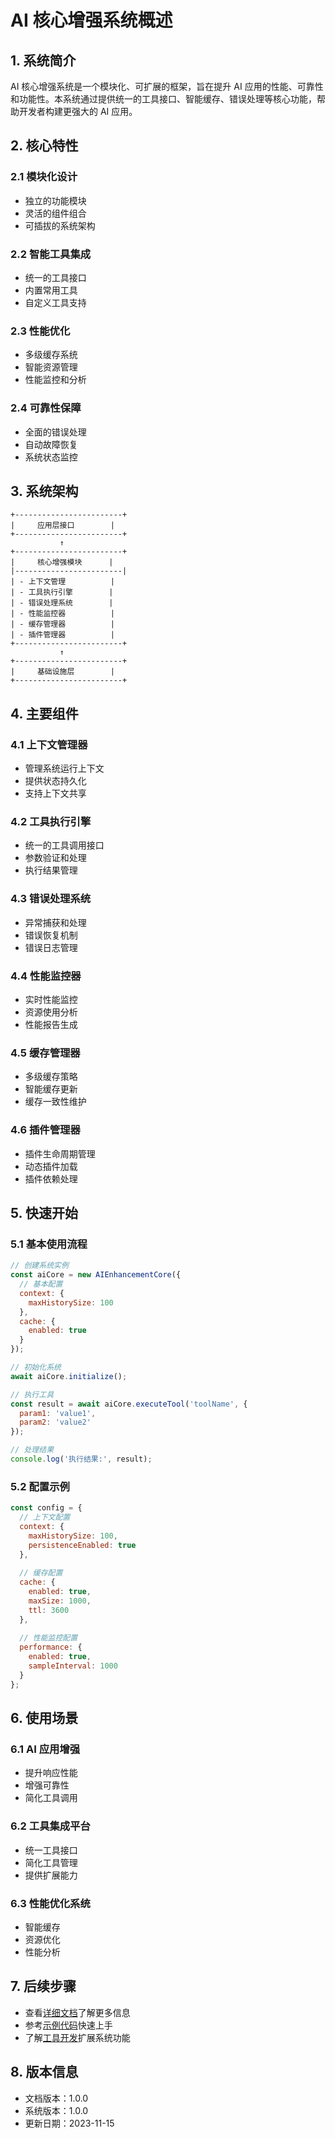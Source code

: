 # AI 核心增强系统概述

## 1. 系统简介

AI 核心增强系统是一个模块化、可扩展的框架，旨在提升 AI 应用的性能、可靠性和功能性。本系统通过提供统一的工具接口、智能缓存、错误处理等核心功能，帮助开发者构建更强大的 AI 应用。

## 2. 核心特性

### 2.1 模块化设计
- 独立的功能模块
- 灵活的组件组合
- 可插拔的系统架构

### 2.2 智能工具集成
- 统一的工具接口
- 内置常用工具
- 自定义工具支持

### 2.3 性能优化
- 多级缓存系统
- 智能资源管理
- 性能监控和分析

### 2.4 可靠性保障
- 全面的错误处理
- 自动故障恢复
- 系统状态监控

## 3. 系统架构

```
+------------------------+
|     应用层接口        |
+------------------------+
           ↑
+------------------------+
|     核心增强模块      |
|------------------------|
| - 上下文管理          |
| - 工具执行引擎        |
| - 错误处理系统        |
| - 性能监控器          |
| - 缓存管理器          |
| - 插件管理器          |
+------------------------+
           ↑
+------------------------+
|     基础设施层        |
+------------------------+
```

## 4. 主要组件

### 4.1 上下文管理器
- 管理系统运行上下文
- 提供状态持久化
- 支持上下文共享

### 4.2 工具执行引擎
- 统一的工具调用接口
- 参数验证和处理
- 执行结果管理

### 4.3 错误处理系统
- 异常捕获和处理
- 错误恢复机制
- 错误日志管理

### 4.4 性能监控器
- 实时性能监控
- 资源使用分析
- 性能报告生成

### 4.5 缓存管理器
- 多级缓存策略
- 智能缓存更新
- 缓存一致性维护

### 4.6 插件管理器
- 插件生命周期管理
- 动态插件加载
- 插件依赖处理

## 5. 快速开始

### 5.1 基本使用流程

```javascript
// 创建系统实例
const aiCore = new AIEnhancementCore({
  // 基本配置
  context: {
    maxHistorySize: 100
  },
  cache: {
    enabled: true
  }
});

// 初始化系统
await aiCore.initialize();

// 执行工具
const result = await aiCore.executeTool('toolName', {
  param1: 'value1',
  param2: 'value2'
});

// 处理结果
console.log('执行结果:', result);
```

### 5.2 配置示例

```javascript
const config = {
  // 上下文配置
  context: {
    maxHistorySize: 100,
    persistenceEnabled: true
  },
  
  // 缓存配置
  cache: {
    enabled: true,
    maxSize: 1000,
    ttl: 3600
  },
  
  // 性能监控配置
  performance: {
    enabled: true,
    sampleInterval: 1000
  }
};
```

## 6. 使用场景

### 6.1 AI 应用增强
- 提升响应性能
- 增强可靠性
- 简化工具调用

### 6.2 工具集成平台
- 统一工具接口
- 简化工具管理
- 提供扩展能力

### 6.3 性能优化系统
- 智能缓存
- 资源优化
- 性能分析

## 7. 后续步骤

- 查看[详细文档](../README.md)了解更多信息
- 参考[示例代码](../examples/quickstart.md)快速上手
- 了解[工具开发](../tools/custom_tools.md)扩展系统功能

## 8. 版本信息

- 文档版本：1.0.0
- 系统版本：1.0.0
- 更新日期：2023-11-15